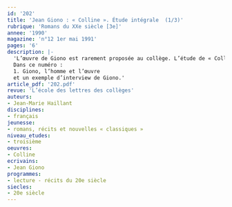 ```yaml
---
id: '202'
title: 'Jean Giono : « Colline ». Étude intégrale  (1/3)'
rubrique: 'Romans du XXe siècle [3e]'
annee: '1990'
magazine: 'n°12 1er mai 1991'
pages: '6'
description: |-
  'L’œuvre de Giono est rarement proposée au collège. L’étude de « Colline » sera l’occasion de définir la notion de « grille de lecture », d’initier les élèves à l’étude thématique, de faire constituer des fiches de lecture, ainsi qu’un dossier sur l’auteur et son œuvre…
  Dans ce numéro :
  1. Giono, l’homme et l’œuvre
  et un exemple d’interview de Giono.'
article_pdf: '202.pdf'
revue: 'L’école des lettres des collèges'
auteurs:
- Jean-Marie Haillant
disciplines:
- français
jeunesse:
- romans, récits et nouvelles « classiques »
niveau_etudes:
- troisième
oeuvres:
- Colline
ecrivains:
- Jean Giono
programmes:
- lecture - récits du 20e siècle
siecles:
- 20e siècle
---
```

